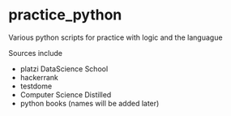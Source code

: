 # practice_python
Various python scripts for practice with logic and the languague

Sources include
- platzi DataScience School
- hackerrank
- testdome
- Computer Science Distilled
- python books (names will be added later)
